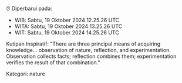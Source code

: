 ⏰ Diperbarui pada:
- WIB: Sabtu, 19 Oktober 2024 12.25.26 UTC
- WITA: Sabtu, 19 Oktober 2024 13.25.26 UTC
- WIT: Sabtu, 19 Oktober 2024 14.25.26 UTC

Kutipan Inspiratif:
"There are three principal means of acquiring knowledge... observation of nature, reflection, and experimentation. Observation collects facts; reflection combines them; experimentation verifies the result of that combination."


Kategori: nature

